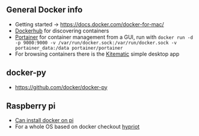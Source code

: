 ## General Docker info
* Getting started -> https://docs.docker.com/docker-for-mac/
* [Dockerhub](https://hub.docker.com/) for discovering containers
* [Portainer](https://www.portainer.io/) for container management from a GUI, run with `docker run -d -p 9000:9000 -v /var/run/docker.sock:/var/run/docker.sock -v portainer_data:/data portainer/portainer`
* For browsing containers there is the [Kitematic](https://github.com/docker/kitematic) simple desktop app

## docker-py
* https://github.com/docker/docker-py

## Raspberry pi
* [Can install docker on pi](https://www.raspberrypi.org/blog/docker-comes-to-raspberry-pi/)
* For a whole OS based on docker checkout [hypriot](https://blog.hypriot.com/getting-started-with-docker-and-mac-on-the-raspberry-pi/)
